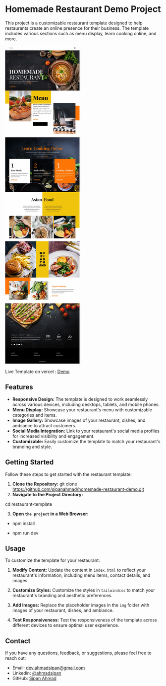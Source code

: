 # Homemade Restaurant Demo Project

This project is a customizable restaurant template designed to help restaurants create an online presence for their business. The template includes various sections such as menu display, learn cooking online, and more.

![Restaurant Template Preview](./preview.jpg)

Live Template on vercel : [Demo](https://homemade-restaurant-demo.vercel.app/)

## Features

- **Responsive Design:** The template is designed to work seamlessly across various devices, including desktops, tablets, and mobile phones.
- **Menu Display:** Showcase your restaurant's menu with customizable categories and items.
- **Image Gallery:** Showcase images of your restaurant, dishes, and ambiance to attract customers.
- **Social Media Integration:** Link to your restaurant's social media profiles for increased visibility and engagement.
- **Customizable:** Easily customize the template to match your restaurant's branding and style.

## Getting Started

Follow these steps to get started with the restaurant template:

1. **Clone the Repository:**
  git clone https://github.com/sipanahmad/homemade-restaurant-demo.git
2. **Navigate to the Project Directory:**

  cd restaurant-template

3. **Open `the project` in a Web Browser:**

- npm install

- npm run dev

## Usage

To customize the template for your restaurant:

1. **Modify Content:**
Update the content in `index.html` to reflect your restaurant's information, including menu items, contact details, and images.

2. **Customize Styles:**
Customize the styles in `tailwindcss` to match your restaurant's branding and aesthetic preferences.

3. **Add Images:**
Replace the placeholder images in the `img` folder with images of your restaurant, dishes, and ambiance.

4. **Test Responsiveness:**
Test the responsiveness of the template across different devices to ensure optimal user experience.


## Contact

If you have any questions, feedback, or suggestions, please feel free to reach out:

- Email: [dev.ahmadsipan@gmail.com](mailto:dev.ahmadsipan@gmail.com)
- Linkedin: [@ahmadsipan](https://www.linkedin.com/in/ahmadsipan/)
- GitHub: [Sipan Ahmad](https://github.com/sipanahmad)
